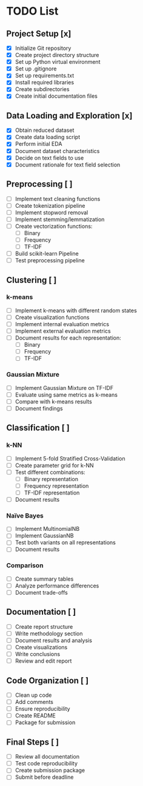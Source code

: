 # TODO List

## Project Setup [x]
- [x] Initialize Git repository
- [x] Create project directory structure
- [x] Set up Python virtual environment
- [x] Set up .gitignore
- [x] Set up requirements.txt
- [x] Install required libraries
- [x] Create subdirectories
- [x] Create initial documentation files

## Data Loading and Exploration [x]
- [x] Obtain reduced dataset
- [x] Create data loading script
- [x] Perform initial EDA
- [x] Document dataset characteristics
- [x] Decide on text fields to use
- [x] Document rationale for text field selection

## Preprocessing [ ]
- [ ] Implement text cleaning functions
- [ ] Create tokenization pipeline
- [ ] Implement stopword removal
- [ ] Implement stemming/lemmatization
- [ ] Create vectorization functions:
  - [ ] Binary
  - [ ] Frequency
  - [ ] TF-IDF
- [ ] Build scikit-learn Pipeline
- [ ] Test preprocessing pipeline

## Clustering [ ]
### k-means
- [ ] Implement k-means with different random states
- [ ] Create visualization functions
- [ ] Implement internal evaluation metrics
- [ ] Implement external evaluation metrics
- [ ] Document results for each representation:
  - [ ] Binary
  - [ ] Frequency
  - [ ] TF-IDF

### Gaussian Mixture
- [ ] Implement Gaussian Mixture on TF-IDF
- [ ] Evaluate using same metrics as k-means
- [ ] Compare with k-means results
- [ ] Document findings

## Classification [ ]
### k-NN
- [ ] Implement 5-fold Stratified Cross-Validation
- [ ] Create parameter grid for k-NN
- [ ] Test different combinations:
  - [ ] Binary representation
  - [ ] Frequency representation
  - [ ] TF-IDF representation
- [ ] Document results

### Naïve Bayes
- [ ] Implement MultinomialNB
- [ ] Implement GaussianNB
- [ ] Test both variants on all representations
- [ ] Document results

### Comparison
- [ ] Create summary tables
- [ ] Analyze performance differences
- [ ] Document trade-offs

## Documentation [ ]
- [ ] Create report structure
- [ ] Write methodology section
- [ ] Document results and analysis
- [ ] Create visualizations
- [ ] Write conclusions
- [ ] Review and edit report

## Code Organization [ ]
- [ ] Clean up code
- [ ] Add comments
- [ ] Ensure reproducibility
- [ ] Create README
- [ ] Package for submission

## Final Steps [ ]
- [ ] Review all documentation
- [ ] Test code reproducibility
- [ ] Create submission package
- [ ] Submit before deadline 